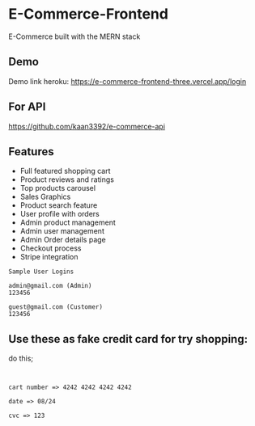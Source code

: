 # E-Commerce-Frontend

E-Commerce built with the MERN stack

## Demo

Demo link heroku: https://e-commerce-frontend-three.vercel.app/login

## For API

https://github.com/kaan3392/e-commerce-api


## Features

- Full featured shopping cart
- Product reviews and ratings
- Top products carousel
- Sales Graphics
- Product search feature
- User profile with orders
- Admin product management
- Admin user management
- Admin Order details page
- Checkout process 
- Stripe integration

```
Sample User Logins

admin@gmail.com (Admin)
123456

guest@gmail.com (Customer)
123456

```


## Use these as fake credit card for try shopping:

do this;

```


cart number => 4242 4242 4242 4242

date => 08/24

cvc => 123

```

